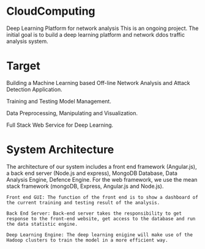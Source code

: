 
# CloudComputing

Deep Learning Platform for network analysis
This is an ongoing project. The initial goal is to build a deep learning platform and network ddos traffic analysis system.

# Target

Building a Machine Learning based Off-line Network Analysis and Attack Detection Application.

Training and Testing Model Management.

Data Preprocessing, Manipulating and Visualization.

Full Stack Web Service for Deep Learning.

# System Architecture
The architecture of our system includes a front end framework (Angular.js), a back end server (Node.js and express), MongoDB Database, Data Analysis Engine, Defence Engine. For the web framework, we use the mean stack framework (mongoDB, Express, Angular.js and Node.js).
    
    Front end GUI: The function of the front end is to show a dashboard of the current training and testing result of the analysis.
    
    Back End Server: Back-end server takes the responsibility to get response to the front-end website, get access to the database and run the data statistic engine.

    Deep Learning Engine: The deep learning enigine will make use of the Hadoop clusters to train the model in a more efficient way.
